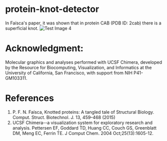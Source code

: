 # protein-knot-detector
In Faísca's paper, it was shown that in protein CAB (PDB ID: 2cab) there is a superficial knot.
![Test Image 4](https://www.google.com/images/branding/googlelogo/1x/googlelogo_color_272x92dp.png)

# Acknowledgment:
Molecular graphics and analyses performed with UCSF Chimera, developed by the Resource for Biocomputing, Visualization, and Informatics at the University of California, San Francisco, with support from NIH P41-GM103311.

# References
1. P. F. N. Faísca, Knotted proteins: A tangled tale of Structural Biology.
Comput. Struct. Biotechnol. J. 13, 459–468 (2015)
2. UCSF Chimera--a visualization system for exploratory research and analysis. Pettersen EF, Goddard TD, Huang CC, Couch GS, Greenblatt DM, Meng EC, Ferrin TE. J Comput Chem. 2004 Oct;25(13):1605-12.
